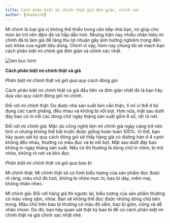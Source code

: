 ```yaml
---
title: Cách phân biệt mì chính thật giả đơn giản, chính xác
author: [doanbinh]
---
```

Mì chính là loại gia vị không thể thiếu trong căn bếp nhà bạn, nó giúp cho món ăn trở nên đậm đà và hấp dẫn hơn. Nhưng hiện nay nhiều nhãn hiệu mì chính đã bị làm giả để tăng thu lợi nhuận gây ảnh hưởng nghiêm trọng đến sức khỏe của người tiêu dùng. Chính vì vậy, hôm nay chúng tôi sẽ mách bạn cách phân biệt mì chính giả đơn giản và chính xác nhất.

![ten buc hinh](https://cdn.tgdd.vn/Files/2017/09/17/1022289/an-bot-ngot-co-lam-giam-tri-nho-4_800x400.jpg "ten buc hinh")

**Cách phân biệt mì chính thật và giả**

*Phân biệt mì chính thật và giả qua quy cách đóng gói*

Cách phân biệt mì chính thật và giả đầu tiên và đơn giản nhất đó là bạn hãy dựa vào quy cách đóng gói mì chính.

Đối với mì chính thật: Do được nhà sản xuất làm cẩn thận, tỉ mỉ vì thế ở túi đụng các cạnh phẳng, đều nhau và không bị nổi bọt. Hơn nữa, mặt sau dưới đáy bao có in nổi các dòng chữ ngày tháng sản xuất gồm 6 số, rất rõ nét.

Đối với mì chính giả: Mặc dù công nghệ làm mì chính giả ngày càng trở nên tinh vi nhưng không thể bắt trước được giống hoàn toàn 100%. Vì thế, bạn hãy quan sát kỹ quy cách đóng gói sẽ thấy hàng giả có đường hàn ở 4 cạnh không đều nhau, thường có màu đục và bị nổi bọt. Mặt sau dưới đáy bao không in ngày tháng sản xuất. Nếu có thì thường là dòng chữ in chìm, bị mờ nhòe, không rõ nét và khó đọc.

*Phân biệt mì chính thật và giả qua bao bì*

Mì chính thật: Mì chính thật sẽ có hình biểu tượng của sản phẩm đọc được rõ ràng; màu chữ đỏ tươi, không bị nhòe mực in; bao bì dày, mềm mại, không nhăn nheo.

Mì chính giả: Đối với hàng giả thì ngược lại, biểu tượng của sản phẩm thường có màu vàng sậm, nhòe. Bạn sẽ không thể đọc được những dòng chữ bên trong. Màu chữ trên bao bì thường có màu đỏ sẫm, bao bì giòn, cứng và dễ nhăn nhúm. Do đó, bạn hãy quan sát thật kỹ bao bì để có cách phân biệt mì chính thật và giả chính xác nhất nhé.